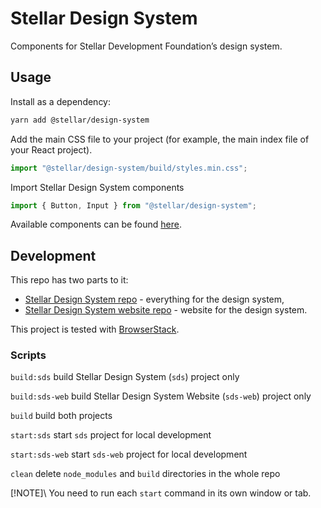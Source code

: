 # Stellar Design System

Components for Stellar Development Foundation’s design system.

## Usage

Install as a dependency:

```bash
yarn add @stellar/design-system
```

Add the main CSS file to your project (for example, the main index file of your
React project).

```javascript
import "@stellar/design-system/build/styles.min.css";
```

Import Stellar Design System components

```javascript
import { Button, Input } from "@stellar/design-system";
```

Available components can be found
[here](./@stellar/design-system/src/components).

## Development

This repo has two parts to it:

- [Stellar Design System repo](./@stellar/design-system/) - everything for the
  design system,
- [Stellar Design System website repo](./@stellar/design-system-website/) -
  website for the design system.

This project is tested with
[BrowserStack](https://email.browserstack.com/c/eJwlzE1uwyAURtHV1DOQMf8D1lIB7yNBcewaSNl-LXV8dS6CMNas0imrFwo6abJLDUbCaKE2CCPNt1RpS8KQLQlIq9LCb94W3ivhVS9WGq4PjsEKsZ-TPh2xD8HesR6SPRpwMO3JOefJs3yZPL_Uijvv_Kb9Segvns_38gxZSYKzSaikfIFdBbIUSWFD1NbFZQ9zTp7aOTtaHzH_yxbqL0a8v31g32PjZ3v8AQZ4Rr0).

### Scripts

`build:sds` build Stellar Design System (`sds`) project only

`build:sds-web` build Stellar Design System Website (`sds-web`) project only

`build` build both projects

`start:sds` start `sds` project for local development

`start:sds-web` start `sds-web` project for local development

`clean` delete `node_modules` and `build` directories in the whole repo

[!NOTE]\ You need to run each `start` command in its own window or tab.
